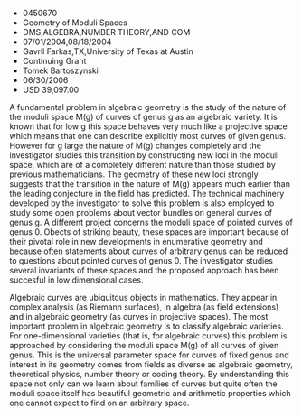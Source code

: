 
* 0450670
* Geometry of Moduli Spaces
* DMS,ALGEBRA,NUMBER THEORY,AND COM
* 07/01/2004,08/18/2004
* Gavril Farkas,TX,University of Texas at Austin
* Continuing Grant
* Tomek Bartoszynski
* 06/30/2006
* USD 39,097.00

A fundamental problem in algebraic geometry is the study of the nature of the
moduli space M(g) of curves of genus g as an algebraic variety. It is known that
for low g this space behaves very much like a projective space which means that
one can describe explicitly most curves of given genus. However for g large the
nature of M(g) changes completely and the investigator studies this transition
by constructing new loci in the moduli space, which are of a completely
different nature than those studied by previous mathematicians. The geometry of
these new loci strongly suggests that the transition in the nature of M(g)
appears much earlier than the leading conjecture in the field has predicted. The
technical machinery developed by the investigator to solve this problem is also
employed to study some open problems about vector bundles on general curves of
genus g. A different project concerns the moduli space of pointed curves of
genus 0. Obects of striking beauty, these spaces are important because of their
pivotal role in new developments in enumerative geometry and because often
statements about curves of arbitrary genus can be reduced to questions about
pointed curves of genus 0. The investigator studies several invariants of these
spaces and the proposed approach has been succesful in low dimensional cases.

Algebraic curves are ubiquitous objects in mathematics. They appear in complex
analysis (as Riemann surfaces), in algebra (as field extensions) and in
algebraic geometry (as curves in projective spaces). The most important problem
in algebraic geometry is to classify algebraic varieties. For one-dimensional
varieties (that is, for algebraic curves) this problem is approached by
considering the moduli space M(g) of all curves of given genus. This is the
universal parameter space for curves of fixed genus and interest in its geometry
comes from fields as diverse as algebraic geometry, theoretical physics, number
theory or coding theory. By understanding this space not only can we learn about
families of curves but quite often the moduli space itself has beautiful
geometric and arithmetic properties which one cannot expect to find on an
arbitrary space.
